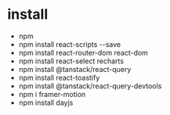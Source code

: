 # install
- npm
- npm install react-scripts --save
- npm install react-router-dom react-dom
- npm install react-select recharts
- npm install @tanstack/react-query
- npm install react-toastify
- npm install @tanstack/react-query-devtools
- npm i framer-motion
- npm install dayjs
